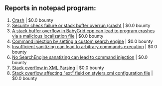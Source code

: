 ## Reports in notepad program:
1. [Crash](https://hackerone.com/reports/496113) | $0.0 bounty
2. [Security check failure or stack buffer overrun (crash)](https://hackerone.com/reports/481335) | $0.0 bounty
3. [A stack buffer overflow in BabyGrid.cpp can lead to program crashes via a malicious localization file](https://hackerone.com/reports/497255) | $0.0 bounty
4. [Command injection by setting a custom search engine](https://hackerone.com/reports/497312) | $0.0 bounty
5. [Insufficient sanitizing can lead to arbitrary commands execution](https://hackerone.com/reports/494979) | $0.0 bounty
6. [No SearchEngine sanatizing can lead to command injection](https://hackerone.com/reports/495382) | $0.0 bounty
7. [Stack overflow in XML Parsing](https://hackerone.com/reports/480883) | $0.0 bounty
8. [Stack overflow affecting "ext" field on stylers.xml configuration file](https://hackerone.com/reports/480984) | $0.0 bounty